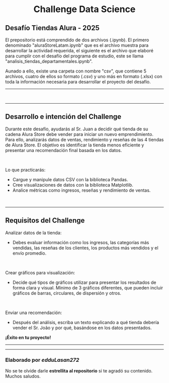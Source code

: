 <h1 align="center"> Challenge Data Science </h1>
<h2><strong> Desafío Tiendas Alura - 2025 </strong></h2>
<p>El prepositorio está comprendido de dos archivos (.ipynb). El primero denominado "aluraStoreLatam.ipynb" que es el archivo muestra para desarrollar la actividad requerida, el siguiente es el archivo que elaboré para cumplir con el desafío del programa de estudio, este se llama "analisis_tiendas_departamentales.ipynb".</p>
<p>Aunado a ello, existe una carpeta con nombre "csv", que contiene 5 archivos, cuatro de ellos so formato (.csv) y uno más en formato (.xlsx) con toda la información necesaria para desarrollar el proyecto del desafío.</p>
<hr>
<br>
<hr>
<h2>Desarrollo e intención del Challenge</h2>
<p>Durante este desafío, ayudarás al Sr. Juan a decidir qué tienda de su cadena Alura Store debe vender para
iniciar un nuevo emprendimiento. Para ello, analizarás datos de ventas, rendimiento y reseñas de las 4
tiendas de Alura Store. El objetivo es identificar la tienda menos eficiente y presentar una recomendación
final basada en los datos.</p><br>
<p>Lo que practicarás:</p>
<ul>
  <li>Cargue y manipule datos CSV con la biblioteca Pandas.</li>
  <li>Cree visualizaciones de datos con la biblioteca Matplotlib.</li>
  <li>Analice métricas como ingresos, reseñas y rendimiento de ventas.</li>
</ul>
<br>
<hr>
<h2>Requisitos del Challenge</h2>
<p>Analizar datos de la tienda:</p>
<ul>
  <li>Debes evaluar información como los ingresos, las categorías más vendidas, las reseñas de los
clientes, los productos más vendidos y el envío promedio.</li>
</ul>
<br>
<p>Crear gráficos para visualización:</p>
<ul>
  <li>Decide qué tipos de gráficos utilizar para presentar los resultados de forma clara y visual.
Mínimo de 3 gráficos diferentes, que pueden incluir gráficos de barras, circulares, de dispersión y
otros.</li>
</ul>
<br>
<p>Enviar una recomendación:</p>
<ul>
  <li>Después del análisis, escriba un texto explicando a qué tienda debería vender el Sr. João y por
qué, basándose en los datos presentados.</li>
</ul>
<p><strong>¡Éxito en tu proyecto!</strong></p>
<hr>
<hr>
<h3>Elaborado por <i>edduLasan272</i></h3>
<p>No se te olvide darle <strong>estrellita al repositorio</strong> si te agradó su contenido. Muchos saludos.</p>
